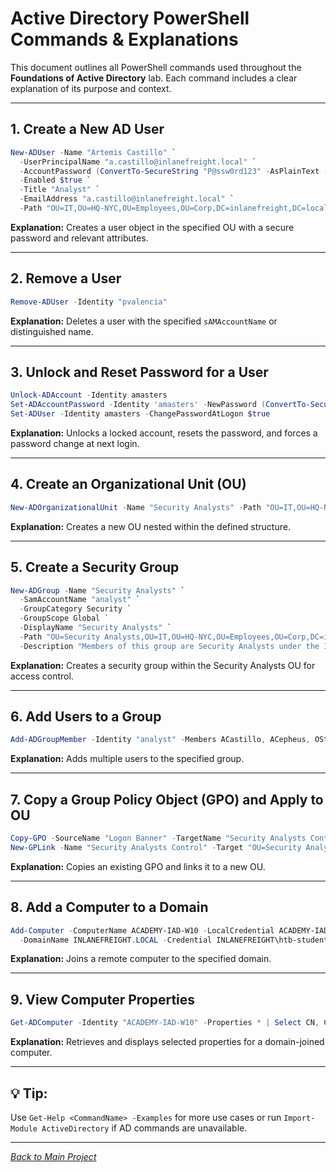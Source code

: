 # Active Directory PowerShell Commands & Explanations

This document outlines all PowerShell commands used throughout the **Foundations of Active Directory** lab. Each command includes a clear explanation of its purpose and context.

---

## 1. Create a New AD User
```powershell
New-ADUser -Name "Artemis Castillo" `
  -UserPrincipalName "a.castillo@inlanefreight.local" `
  -AccountPassword (ConvertTo-SecureString "P@ssw0rd123" -AsPlainText -Force) `
  -Enabled $true `
  -Title "Analyst" `
  -EmailAddress "a.castillo@inlanefreight.local" `
  -Path "OU=IT,OU=HQ-NYC,OU=Employees,OU=Corp,DC=inlanefreight,DC=local"
```
**Explanation:** Creates a user object in the specified OU with a secure password and relevant attributes.

---

## 2. Remove a User
```powershell
Remove-ADUser -Identity "pvalencia"
```
**Explanation:** Deletes a user with the specified `sAMAccountName` or distinguished name.

---

## 3. Unlock and Reset Password for a User
```powershell
Unlock-ADAccount -Identity amasters
Set-ADAccountPassword -Identity 'amasters' -NewPassword (ConvertTo-SecureString "NewP@ssswordReset!" -AsPlainText -Force)
Set-ADUser -Identity amasters -ChangePasswordAtLogon $true
```
**Explanation:** Unlocks a locked account, resets the password, and forces a password change at next login.

---

## 4. Create an Organizational Unit (OU)
```powershell
New-ADOrganizationalUnit -Name "Security Analysts" -Path "OU=IT,OU=HQ-NYC,OU=Employees,OU=Corp,DC=inlanefreight,DC=local"
```
**Explanation:** Creates a new OU nested within the defined structure.

---

## 5. Create a Security Group
```powershell
New-ADGroup -Name "Security Analysts" `
  -SamAccountName "analyst" `
  -GroupCategory Security `
  -GroupScope Global `
  -DisplayName "Security Analysts" `
  -Path "OU=Security Analysts,OU=IT,OU=HQ-NYC,OU=Employees,OU=Corp,DC=inlanefreight,DC=local" `
  -Description "Members of this group are Security Analysts under the IT OU."
```
**Explanation:** Creates a security group within the Security Analysts OU for access control.

---

## 6. Add Users to a Group
```powershell
Add-ADGroupMember -Identity "analyst" -Members ACastillo, ACepheus, OStarchaser
```
**Explanation:** Adds multiple users to the specified group.

---

## 7. Copy a Group Policy Object (GPO) and Apply to OU
```powershell
Copy-GPO -SourceName "Logon Banner" -TargetName "Security Analysts Control"
New-GPLink -Name "Security Analysts Control" -Target "OU=Security Analysts,OU=IT,OU=HQ-NYC,OU=Employees,OU=Corp,DC=inlanefreight,DC=local" -LinkEnabled Yes
```
**Explanation:** Copies an existing GPO and links it to a new OU.

---

## 8. Add a Computer to a Domain
```powershell
Add-Computer -ComputerName ACADEMY-IAD-W10 -LocalCredential ACADEMY-IAD-W10\image `
  -DomainName INLANEFREIGHT.LOCAL -Credential INLANEFREIGHT\htb-student_adm -Restart
```
**Explanation:** Joins a remote computer to the specified domain.

---

## 9. View Computer Properties
```powershell
Get-ADComputer -Identity "ACADEMY-IAD-W10" -Properties * | Select CN, CanonicalName, IPv4Address
```
**Explanation:** Retrieves and displays selected properties for a domain-joined computer.

---

## 💡 Tip:
Use `Get-Help <CommandName> -Examples` for more use cases or run `Import-Module ActiveDirectory` if AD commands are unavailable.

---

*[Back to Main Project](../README.md)*
